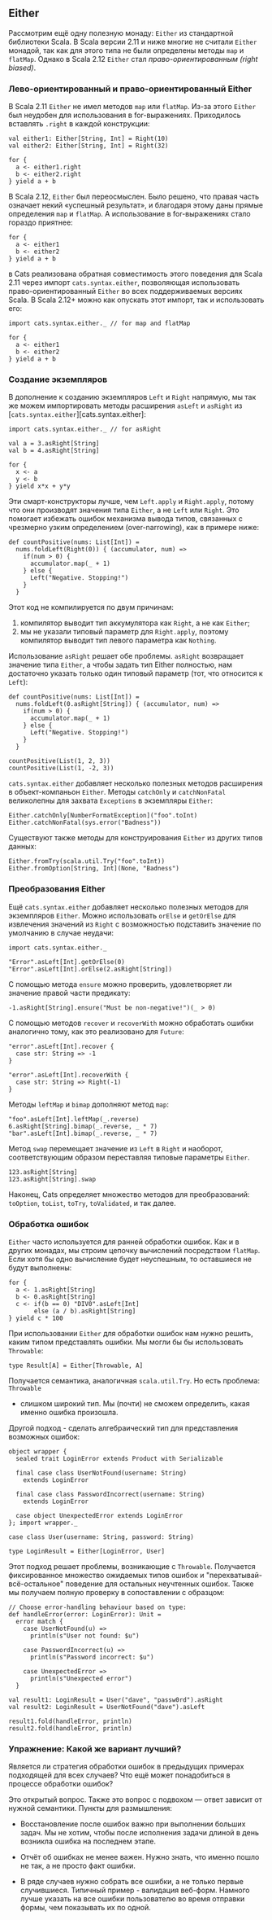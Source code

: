 ## Either

Рассмотрим ещё одну полезную монаду:
`Either` из стандартной библиотеки Scala.
В Scala версии 2.11 и ниже
многие не считали `Either` монадой,
так как для этого типа не были определены методы `map` и `flatMap`.
Однако в Scala 2.12 `Either` стал *право-ориентированным (right biased)*.

### Лево-ориентированный и право-ориентированный Either

В Scala 2.11 `Either` не имел методов
`map` или `flatMap`.
Из-за этого `Either`
был неудобен для использования в for-выражениях.
Приходилось вставлять `.right`
в каждой конструкции:

```tut:book:silent
val either1: Either[String, Int] = Right(10)
val either2: Either[String, Int] = Right(32)
```

```tut:book
for {
  a <- either1.right
  b <- either2.right
} yield a + b
```

В Scala 2.12, `Either` был переосмыслен.
Было решено, что правая часть означает некий «успешный результат»,
и благодаря этому даны прямые определения `map` и `flatMap`.
А использование в for-выражениях стало гораздо приятнее:

```tut:book
for {
  a <- either1
  b <- either2
} yield a + b
```

в Cats реализована обратная совместимость этого поведения для Scala 2.11
через импорт `cats.syntax.either`,
позволяющая использовать право-ориентированный `Either`
во всех поддерживаемых версиях Scala.
В Scala 2.12+ можно как опускать этот импорт,
так и использовать его:

```tut:book:silent
import cats.syntax.either._ // for map and flatMap

for {
  a <- either1
  b <- either2
} yield a + b
```

### Создание экземпляров

В дополнение к созданию экземпляров `Left` и `Right` напрямую,
мы так же можем импортировать методы расширения `asLeft` и `asRight`
из [`cats.syntax.either`][cats.syntax.either]:

```tut:book:silent
import cats.syntax.either._ // for asRight
```

```tut:book
val a = 3.asRight[String]
val b = 4.asRight[String]

for {
  x <- a
  y <- b
} yield x*x + y*y
```

Эти смарт-конструкторы
лучше, чем `Left.apply` и `Right.apply`,
потому что они производят значения типа `Either`,
а не `Left` или `Right`.
Это помогает избежать ошибок механизма вывода типов,
связанных с чрезмерно узким определением (over-narrowing),
как в примере ниже:

```tut:book:fail
def countPositive(nums: List[Int]) =
  nums.foldLeft(Right(0)) { (accumulator, num) =>
    if(num > 0) {
      accumulator.map(_ + 1)
    } else {
      Left("Negative. Stopping!")
    }
  }
```

Этот код не компилируется по двум причинам:

1. компилятор выводит тип аккумулятора
   как `Right`, а не как `Either`;
2. мы не указали типовый параметр для `Right.apply`,
   поэтому компилятор выводит тип левого параметра как `Nothing`.

Использование `asRight` решает обе проблемы.
`asRight` возвращает значение типа `Either`,
а чтобы задать тип Either полностью, нам достаточно
указать только один типовый параметр (тот, что относится к `Left`):

```tut:book:silent
def countPositive(nums: List[Int]) =
  nums.foldLeft(0.asRight[String]) { (accumulator, num) =>
    if(num > 0) {
      accumulator.map(_ + 1)
    } else {
      Left("Negative. Stopping!")
    }
  }
```

```tut:book
countPositive(List(1, 2, 3))
countPositive(List(1, -2, 3))
```

`cats.syntax.either` добавляет
несколько полезных методов расширения
в объект-компаньон `Either`.
Методы `catchOnly` и `catchNonFatal`
великолепны для захвата `Exceptions`
в экземпляры `Either`:

```tut:book
Either.catchOnly[NumberFormatException]("foo".toInt)
Either.catchNonFatal(sys.error("Badness"))
```

Существуют также методы для конструирования `Either`
из других типов данных:

```tut:book
Either.fromTry(scala.util.Try("foo".toInt))
Either.fromOption[String, Int](None, "Badness")
```

### Преобразования Either

Ещё `cats.syntax.either` добавляет
несколько полезных методов для экземпляров `Either`.
Можно использовать `orElse` и `getOrElse` для извлечения значений из `Right`
с возможностью подставить значение по умолчанию в случае неудачи:

```tut:book:silent
import cats.syntax.either._
```

```tut:book
"Error".asLeft[Int].getOrElse(0)
"Error".asLeft[Int].orElse(2.asRight[String])
```

С помощью метода `ensure`
можно проверить, удовлетворяет ли значение правой части
предикату:

```tut:book
-1.asRight[String].ensure("Must be non-negative!")(_ > 0)
```

С помощью методов `recover` и `recoverWith`
можно обработать ошибки аналогично тому, как это реализовано для `Future`:

```tut:book
"error".asLeft[Int].recover {
  case str: String => -1
}

"error".asLeft[Int].recoverWith {
  case str: String => Right(-1)
}
```

Методы `leftMap` и `bimap` дополняют метод `map`:

```tut:book
"foo".asLeft[Int].leftMap(_.reverse)
6.asRight[String].bimap(_.reverse, _ * 7)
"bar".asLeft[Int].bimap(_.reverse, _ * 7)
```

Метод `swap` перемещает значение из `Left` в `Right` и наоборот,
соответствующим образом переставляя типовые параметры `Either`.

```tut:book
123.asRight[String]
123.asRight[String].swap
```

Наконец, Cats определяет множество методов для преобразований:
`toOption`, `toList`, `toTry`, `toValidated`, и так далее.

### Обработка ошибок

`Either` часто используется для ранней обработки ошибок.
Как и в других монадах, мы строим цепочку вычислений посредством `flatMap`.
Если хотя бы одно вычисление будет неуспешным,
то оставшиеся не будут выполнены:

```tut:book
for {
  a <- 1.asRight[String]
  b <- 0.asRight[String]
  c <- if(b == 0) "DIV0".asLeft[Int]
       else (a / b).asRight[String]
} yield c * 100
```

При использовании `Either` для обработки ошибок
нам нужно решить,
каким типом представлять ошибки.
Мы могли бы бы использовать `Throwable`:

```tut:book:silent
type Result[A] = Either[Throwable, A]
```

Получается семантика, аналогичная `scala.util.Try`.
Но есть проблема: `Throwable`
- слишком широкий тип.
Мы (почти) не сможем определить, какая именно ошибка произошла.

Другой подход - сделать алгебраический тип
для представления возможных ошибок:

```tut:book:silent
object wrapper {
  sealed trait LoginError extends Product with Serializable

  final case class UserNotFound(username: String)
    extends LoginError

  final case class PasswordIncorrect(username: String)
    extends LoginError

  case object UnexpectedError extends LoginError
}; import wrapper._
```

```tut:book:silent
case class User(username: String, password: String)

type LoginResult = Either[LoginError, User]
```

Этот подход решает проблемы, возникающие с `Throwable`.
Получается фиксированное множество ожидаемых типов ошибок
и "перехватывай-всё-остальное" поведение для остальных неучтенных ошибок.
Также мы получаем полную проверку
в сопоставлении с образцом:

```tut:book:silent
// Choose error-handling behaviour based on type:
def handleError(error: LoginError): Unit =
  error match {
    case UserNotFound(u) =>
      println(s"User not found: $u")

    case PasswordIncorrect(u) =>
      println(s"Password incorrect: $u")

    case UnexpectedError =>
      println(s"Unexpected error")
  }
```

```tut:book
val result1: LoginResult = User("dave", "passw0rd").asRight
val result2: LoginResult = UserNotFound("dave").asLeft

result1.fold(handleError, println)
result2.fold(handleError, println)
```

### Упражнение: Какой же вариант лучший?

Является ли стратегия обработки ошибок в предыдущих примерах
подходящей для всех случаев?
Что ещё может понадобиться в процессе обработки ошибок?

<div class="solution">
Это открытый вопрос.
Также это вопрос с подвохом — ответ
зависит от нужной семантики.
Пункты для размышления:

- Восстановление после ошибок важно при выполнении больших задач.
  Мы не хотим, чтобы после исполнения задачи длиной в день
  возникла ошибка на последнем этапе.

- Отчёт об ошибках не менее важен.
  Нужно знать, что именно пошло не так,
  а не просто факт ошибки.

- В ряде случаев нужно собрать все ошибки,
  а не только первые случившиеся.
  Типичный пример - валидация веб-форм.
  Намного лучше
  указать на все ошибки пользователю во время отправки формы,
  чем показывать их по одной.
</div>
